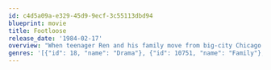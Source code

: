 ```yaml
---
id: c4d5a09a-e329-45d9-9ecf-3c55113dbd94
blueprint: movie
title: Footloose
release_date: '1984-02-17'
overview: "When teenager Ren and his family move from big-city Chicago to a small town in the West, he's in for a real case of culture shock."
genres: '[{"id": 18, "name": "Drama"}, {"id": 10751, "name": "Family"}, {"id": 10402, "name": "Music"}, {"id": 10749, "name": "Romance"}]'
---
```

